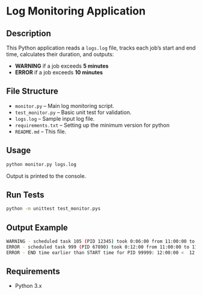 # Log Monitoring Application

## Description

This Python application reads a `logs.log` file, tracks each job’s start and end time, calculates their duration, and outputs:

- **WARNING** if a job exceeds **5 minutes**
- **ERROR** if a job exceeds **10 minutes**

## File Structure

- `monitor.py` – Main log monitoring script.
- `test_monitor.py` – Basic unit test for validation.
- `logs.log` – Sample input log file.
- `requirements.txt` – Setting up the minimum version for python
- `README.md` – This file.

## Usage

```bash
python monitor.py logs.log
```

Output is printed to the console.

## Run Tests

```bash
python -m unittest test_monitor.pys
```

## Output Example

```bash
WARNING - scheduled task 105 (PID 12345) took 0:06:00 from 11:00:00 to 11:06:00
ERROR - scheduled task 999 (PID 67890) took 0:12:00 from 11:00:00 to 11:12:00
ERROR - END time earlier than START time for PID 99999: 12:00:00 <  12:10:00
```

## Requirements

- Python 3.x
